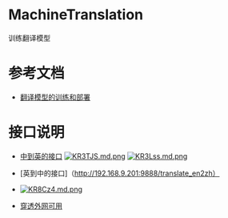 # MachineTranslation
训练翻译模型

# 参考文档
+ [翻译模型的训练和部署](https://www.zybuluo.com/kpatrick/note/1627260)

# 接口说明
+ [中到英的接口](http://192.168.9.201:9889/translate_zh2en)
[![KR3TJS.md.png](https://s2.ax1x.com/2019/10/29/KR3TJS.md.png)](https://imgchr.com/i/KR3TJS)
[![KR3Lss.md.png](https://s2.ax1x.com/2019/10/29/KR3Lss.md.png)](https://imgchr.com/i/KR3Lss)

+ [英到中的接口]（http://192.168.9.201:9888/translate_en2zh）
+ [![KR8Cz4.md.png](https://s2.ax1x.com/2019/10/29/KR8Cz4.md.png)](https://imgchr.com/i/KR8Cz4)
+ [穿透外网可用](http://61.175.241.55:8002/translate_en2zh)

